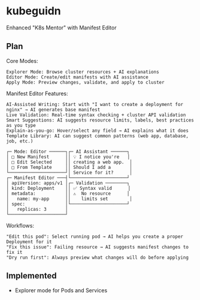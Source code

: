 # kubeguidn

Enhanced "K8s Mentor" with Manifest Editor

## Plan
Core Modes:

    Explorer Mode: Browse cluster resources + AI explanations
    Editor Mode: Create/edit manifests with AI assistance
    Apply Mode: Preview changes, validate, and apply to cluster

Manifest Editor Features:

    AI-Assisted Writing: Start with "I want to create a deployment for nginx" → AI generates base manifest
    Live Validation: Real-time syntax checking + cluster API validation
    Smart Suggestions: AI suggests resource limits, labels, best practices as you type
    Explain-as-you-go: Hover/select any field → AI explains what it does
    Template Library: AI can suggest common patterns (web app, database, job, etc.)

```
┌─ Mode: Editor ──────┐┌─ AI Assistant ──────┐
│ □ New Manifest      ││ 💡 I notice you're   │
│ □ Edit Selected     ││ creating a web app.  │
│ □ From Template     ││ Should I add a       │
└─────────────────────┘│ Service for it?      │
┌─ Manifest Editor ───┤└─────────────────────┘
│ apiVersion: apps/v1 │┌─ Validation ────────┐
│ kind: Deployment    ││ ✅ Syntax valid      │
│ metadata:           ││ ⚠️  No resource      │
│   name: my-app      ││    limits set        │
│ spec:               │└─────────────────────┘
│   replicas: 3       │
└─────────────────────┘

```
Workflows:

    "Edit this pod": Select running pod → AI helps you create a proper Deployment for it
    "Fix this issue": Failing resource → AI suggests manifest changes to fix it
    "Dry run first": Always preview what changes will do before applying

## Implemented

- Explorer mode for Pods and Services
